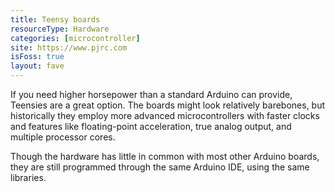 ```yaml
---
title: Teensy boards
resourceType: Hardware
categories: [microcontroller]
site: https://www.pjrc.com
isFoss: true
layout: fave
---
```


If you need higher horsepower than a standard Arduino can provide, Teensies are a great option. The boards might look relatively barebones, but historically they employ more advanced microcontrollers with faster clocks and features like floating-point acceleration, true analog output, and multiple processor cores.

Though the hardware has little in common with most other Arduino boards, they are still programmed through the same Arduino IDE, using the same libraries.